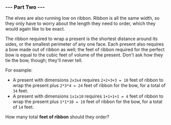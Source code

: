 ### --- Part Two ---

The elves are also running low on ribbon. Ribbon is all the same width, so
they only have to worry about the length they need to order, which they
would again like to be exact.

The ribbon required to wrap a present is the shortest distance around its
sides, or the smallest perimeter of any one face. Each present also
requires a bow made out of ribbon as well; the feet of ribbon required for
the perfect bow is equal to the cubic feet of volume of the present. Don't
ask how they tie the bow, though; they'll never tell.

For example:

- A present with dimensions `2x3x4` requires `2+2+3+3 = 10` feet of ribbon
  to wrap the present plus `2*3*4 = 24` feet of ribbon for the bow, for a
  total of `34` feet.
- A present with dimensions `1x1x10` requires `1+1+1+1 = 4` feet of ribbon
  to wrap the present plus `1*1*10 = 10` feet of ribbon for the bow, for a
  total of `14` feet.

How many total **feet of ribbon** should they order?

